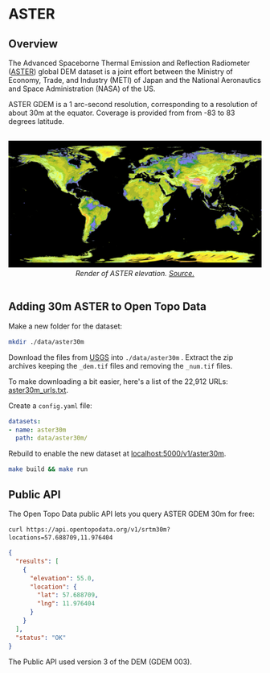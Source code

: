 # ASTER

## Overview

The Advanced Spaceborne Thermal Emission and Reflection Radiometer ([ASTER](https://asterweb.jpl.nasa.gov/gdem.asp)) global DEM dataset is a joint effort between the Ministry of Economy, Trade, and Industry (METI) of Japan and the National Aeronautics and Space Administration (NASA) of the US.

ASTER GDEM is a 1 arc-second resolution, corresponding to a resolution of about 30m at the equator. Coverage is provided from from -83 to 83 degrees latitude.


<p style="text-align:center; padding: 1rem 0">
  <img src="/img/aster-colourised.png" alt="ASTER elevation map">
  <br>
  <em>Render of ASTER elevation. <a href="https://asterweb.jpl.nasa.gov/gdem.asp">Source.</a></em>
</p>

## Adding 30m ASTER to Open Topo Data

Make a new folder for the dataset:

```bash
mkdir ./data/aster30m
```

Download the files from [USGS](https://e4ftl01.cr.usgs.gov/) into `./data/aster30m` . Extract the zip archives keeping the `_dem.tif` files and removing the `_num.tif` files.

To make downloading a bit easier, here's a list of the 22,912 URLs: [aster30m_urls.txt](/datasets/aster30m_urls.txt).

Create a `config.yaml` file:

```yaml
datasets:
- name: aster30m
  path: data/aster30m/
```

Rebuild to enable the new dataset at [localhost:5000/v1/aster30m](http://localhost:5000/v1/aster30m?locations=51.575,-3.220).

```bash
make build && make run
```


## Public API

The Open Topo Data public API lets you query ASTER GDEM 30m for free:

```
curl https://api.opentopodata.org/v1/srtm30m?locations=57.688709,11.976404
```

```json
{
  "results": [
    {
      "elevation": 55.0, 
      "location": {
        "lat": 57.688709, 
        "lng": 11.976404
      }
    }
  ], 
  "status": "OK"
}
```

The Public API used version 3 of the DEM (GDEM 003).